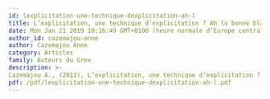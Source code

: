 ```yaml
---
id: lexplicitation-une-technique-dexplicitation-ah-l
title: L’explicitation, une technique d’explicitation ? Ah la bonne blague !
date: Mon Jan 21 2019 10:16:49 GMT+0100 (heure normale d’Europe centrale)
author_id: cazemajou-anne
author: Cazemajou Anne
category: Articles
family: Auteurs du Grex
description: >-
Cazemajou A., (2013), L’explicitation, une technique d’explicitation ? Ah la bonne blague ! Expliciter n°100, p. 4-5. 
pdf: /pdf/lexplicitation-une-technique-dexplicitation-ah-l.pdf
---
```

